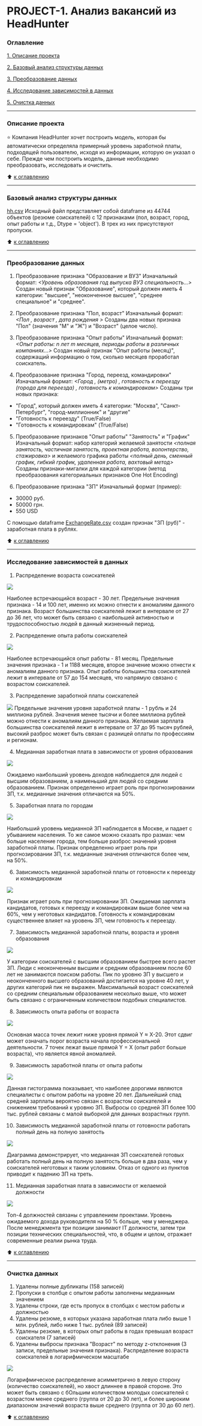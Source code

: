 # PROJECT-1. Анализ вакансий из HeadHunter 

### Оглавление 
[1. Описание проекта](https://github.com/IgorAbalakin/HH_data_project/blob/main/README.md#Описание-проекта) 

[2. Базовый анализ структуры данных](https://github.com/IgorAbalakin/HH_data_project/blob/main/README.md#Базовый-анализ-структуры-данных) 

[3. Преобразование данных](https://github.com/IgorAbalakin/HH_data_project/Project0/blob/main/README.md#Преобразование-данных) 

[4. Исследование зависимостей в данных](https://github.com/IgorAbalakin/HH_data_project/Project0/blob/main/README.md#Исследование-зависимостей-в-данных) 

[5. Очистка данных](https://github.com/IgorAbalakin/HH_data_project/blob/main/README.md#Очистка-данных) 
 
____
### Описание проекта 
⭐ Компания HeadHunter хочет построить модель, которая бы автоматически определяла примерный уровень заработной платы, подходящей пользователю, исходя из информации, которую он указал о себе. Прежде чем построить модель, данные необходимо преобразовать, исследовать и очистить.
 
:arrow_up: [к оглавлению](https://github.com/IgorAbalakin/HH_data_project/blob/main/README.md#Оглавление)

 ____
### Базовый анализ структуры данных
[hh.csv](https://drive.google.com/file/d/1IH_0aL3kU0N08PTw4wsdGGJUX-foeqjD/view?usp=sharing)
Исходный файл представляет собой dataframe из 44744 объектов (резюме соискателей) с 12 признаками (пол, возраст, город, опыт работы и т.д., Dtype = 'object'). В трех из них присутствуют пропуски.

:arrow_up: [к оглавлению](https://github.com/IgorAbalakin/HH_data_project/blob/main/README.md#Оглавление)

____
### Преобразование данных

1. Преобразование признака "Образование и ВУЗ"
Изначальный формат: *<Уровень образования год выпуска ВУЗ специальность...>*
Создан новый признак "Образование", который должен иметь 4 категории: "высшее", "неоконченное высшее", "среднее специальное" и "среднее".

2. Преобразование признака "Пол, возраст"
Изначальный формат: *<Пол , возраст , дата рождения >*
Созданы два новых признака "Пол" (значения "М" и "Ж") и "Возраст" (целое число).

3. Преобразование признака "Опыт работы"
Изначальный формат: *<Опыт работы: n лет m месяцев, периоды работы в различных компаниях…>*
Создан новый признак "Опыт работы (месяц)", содержащий информацию о том, сколько месяцев проработал соискатель.

4. Преобразование признака "Город, переезд, командировки"
Изначальный формат: *<Город , (метро) , готовность к переезду (города для переезда) , готовность к командировкам>*
Созданы три новых признака:
- "Город", который должен иметь 4 категории: "Москва", "Санкт-Петербург", "город-миллионник" и "другие"
- "Готовность к переезду" (True/False)
- "Готовность к командировкам" (True/False)

5. Преобразование признаков "Опыт работы" "Занятость" и "График"
Изначальный формат: набор категорий желаемой занятости *<полная занятость, частичная занятость, проектная работа, волонтерство, стажировка>* и желаемого графика работы *<полный день, сменный график, гибкий график, удаленная работа, вахтовый метод>*
Созданы признаки-мигалки для каждой категории (метод преобразования категориальных признаков One Hot Encoding)

6. Преобразование признака "ЗП"
Изначальный формат (пример):
- 30000 руб.
- 50000 грн.
- 550 USD

С помощью dataframe [ExchangeRate.csv](https://drive.google.com/file/d/1B2o74P-ScqCo7zHp3pPV1u-m5CEKawLV/view?usp=sharing) создан признак "ЗП (руб)" - заработная плата в рублях.

:arrow_up: [к оглавлению](https://github.com/IgorAbalakin/HH_data_project/blob/main/README.md#Оглавление)

 ____
### Исследование зависимостей в данных 

1. Распределение возраста соискателей 

![](https://github.com/IgorAbalakin/HH_data_project/blob/main/png/age%20distribution.png?raw=true) 

Наиболее встречающийся возраст - 30 лет. Предельные значения признака - 14 и 100 лет, именно их можно отнести к аномалиям данного признака. Возраст большинства соискателей лежит в интервале от 27 до 36 лет, что может быть связано с наибольшей активностью и трудоспособностью людей в данный жизненный период.

2. Распределение опыта работы соискателей

![](https://github.com/IgorAbalakin/HH_data_project/blob/main/png/work%20experience%20distribution.png?raw=true)

Наиболее встречающийся опыт работы - 81 месяц. Предельные значения признака - 1 и 1188 месяцев, второе значение можно отнести к аномалиям данного признака. Опыт работы большинства соискателей лежит в интервале от 57 до 154 месяцев, что напрямую связано с возрастом соискателей.

3. Распределение заработной платы соискателей

![](https://github.com/IgorAbalakin/HH_data_project/blob/main/png/wages%20distribution.png?raw=true) 
Предельные значения уровня заработной платы - 1 рубль и 24 миллиона рублей. Значения менее тысячи и более миллиона рублей можно отнести к аномалиям данного признака. Желаемая зарплата большинства соискателей лежит в интервале от 37 до 95 тысяч рублей, высокий разброс может быть связан с разницей оплаты по профессиям и регионам.

4. Медианная заработная плата в зависимости от уровня образования

![](https://github.com/IgorAbalakin/HH_data_project/blob/main/png/median%20salary%20vs%20education%20level.png?raw=true)

Ожидаемо наибольший уровень доходов наблюдается для людей с высшим образованием, а наименьший для людей со средним образованием. Признак определенно играет роль при прогнозировании ЗП, т.к. медианные значения отличаются на 50%.

5. Заработная плата по городам

![](https://github.com/IgorAbalakin/HH_data_project/blob/main/png/wages-city%20distribution.png?raw=true)

Наибольший уровень медианной ЗП наблюдается в Москве, и падает с убыванием населения. То же самое можно сказать про размах: чем больше население города, тем больше разброс значений уровня заработной платы. Признак определенно играет роль при прогнозировании ЗП, т.к. медианные значения отличаются более чем, на 50%.

6. Зависимость медианной заработной платы от готовности к переезду и командировкам

![](https://github.com/IgorAbalakin/HH_data_project/blob/main/png/median%20salary%20vs%20moving%20and%20trips.png?raw=true)

Признак играет роль при прогнозировании ЗП. Ожидаемая зарплата кандидатов, готовых к переезду и командировкам выше более чем на 60%, чем у неготовых кандидатов. Готовность к командировкам существеннее влияет на уровень ЗП, чем готовность к переезду.

7. Зависимость медианной заработной платы, возраста и уровня образования

![](https://github.com/IgorAbalakin/HH_data_project/blob/main/png/median%20salary%20vs%20education%20level%20and%20age.png?raw=true)

У категории соискателей с высшим образованием быстрее всего растет ЗП. Люди с неоконченным высшим и средним образованием после 60 лет не занимаются поиском работы. Пик по уровню ЗП у высшего и неоконченного высшего образований достигается на уровне 40 лет, у других категорий пик не выражен. Максимальный возраст соискателей со средним специальным образованием несколько выше, что может быть связано с ограниченным количеством подобных специалистов.

8. Зависимость опыта работы от возраста

![](https://github.com/IgorAbalakin/HH_data_project/blob/main/png/age%20vs%20work%20experience.png?raw=true)

Основная масса точек лежит ниже уровня прямой Y ≈ X-20. Этот сдвиг может означать порог возраста начала профессиональной деятельности. 7 точек лежат выше прямой Y = X (опыт работ больше возраста), что является явной аномалией.

9. Зависимость заработной платы от опыта работы

![](https://github.com/IgorAbalakin/HH_data_project/blob/main/png/mean%20salary%20vs%20work%20experience.png?raw=true)

Данная гистограмма показывает, что наиболее дорогими являются специалисты с опытом работы на уровне 20 лет. Дальнейший спад средней зарплаты вероятно связан с возрастом соискателей и снижением требований к уровню ЗП. Выбросы со средней ЗП более 100 тыс. рублей связаны с малой выборкой для данных возрастных групп.

10. Зависимость медианной заработной платы от готовности работать полный день на полную занятость

![](https://github.com/IgorAbalakin/HH_data_project/blob/main/png/median%20salary%20vs%20total%20busyness.png?raw=true)

Диаграмма демонстрирует, что медианная ЗП соискателей готовых работать полный день на полную занятость больше в два раза, чем у соискателей неготовых к таким условиям. Отказ от одного из пунктов приводит к падению ЗП на треть.

11. Медианная заработная плата в зависимости от желаемой должности

![](https://github.com/IgorAbalakin/HH_data_project/blob/main/png/median%20salary%20vs%20job%20position.png?raw=true)

Топ-4 должностей связаны с управлением проектами. Уровень ожидаемого дохода руководителя на 50 % больше, чем у менеджера. После менеджмента три позиции занимают IT должности, затем три позиции технических специальностей, что, в общем и целом, отражает современные реалии рынка труда.

:arrow_up: [к оглавлению](https://github.com/IgorAbalakin/HH_data_project/blob/main/README.md#Оглавление)
 
____
### Очистка данных

1. Удалены полные дубликаты (158 записей)
2. Пропуски в столбце с опытом работы заполнены медианным значением
3. Удалены строки, где есть пропуск в столбцах с местом работы и должностью
4. Удалены резюме, в которых указана заработная плата либо выше 1 млн. рублей, либо ниже 1 тыс. рублей (89 записей)
5. Удалены резюме, в которых опыт работы в годах превышал возраст соискателя (7 записей)
6. Удалены выбросы признака "Возраст" по методу z-отклонения (3 записи, предельные значения признака).
Распределение возраста соискателей в логарифмическом масштабе

![](https://github.com/IgorAbalakin/HH_data_project/blob/main/png/age%20distribution%20(logarithmic%20scale).png?raw=true)

Логарифмическое распределение асимметрично в левую сторону (количество соискателей), но хвост длиннее в правой стороне. Это может быть связано с бОльшим количеством молодых соискателей с возрастом менее среднего (группа от 20 до 30 лет), и более широким диапазоном значений возраста выше среднего (группа от 30 до 60 лет).

:arrow_up: [к оглавлению](https://github.com/IgorAbalakin/HH_data_project/blob/main/README.md#Оглавление)
 
